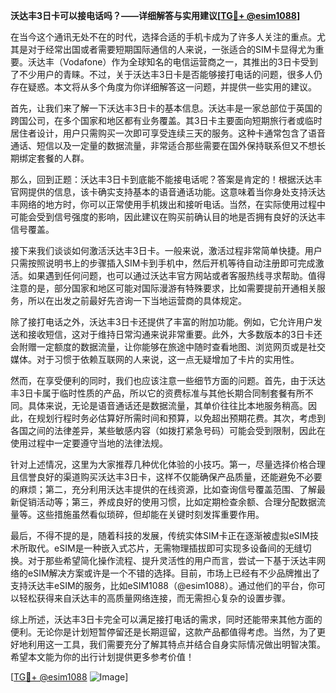 **沃达丰3日卡可以接电话吗？——详细解答与实用建议[[TG💪+ @esim1088](https://t.me/s/esim1088)]**

在当今这个通讯无处不在的时代，选择合适的手机卡成为了许多人关注的重点。尤其是对于经常出国或者需要短期国际通信的人来说，一张适合的SIM卡显得尤为重要。沃达丰（Vodafone）作为全球知名的电信运营商之一，其推出的3日卡受到了不少用户的青睐。不过，关于沃达丰3日卡是否能够接打电话的问题，很多人仍存在疑惑。本文将从多个角度为你详细解答这一问题，并提供一些实用的建议。

首先，让我们来了解一下沃达丰3日卡的基本信息。沃达丰是一家总部位于英国的跨国公司，在多个国家和地区都有业务覆盖。其3日卡主要面向短期旅行者或临时居住者设计，用户只需购买一次即可享受连续三天的服务。这种卡通常包含了语音通话、短信以及一定量的数据流量，非常适合那些需要在国外保持联系但又不想长期绑定套餐的人群。

那么，回到正题：沃达丰3日卡到底能不能接电话呢？答案是肯定的！根据沃达丰官网提供的信息，该卡确实支持基本的语音通话功能。这意味着当你身处支持沃达丰网络的地方时，你可以正常使用手机拨出和接听电话。当然，在实际使用过程中可能会受到信号强度的影响，因此建议在购买前确认目的地是否拥有良好的沃达丰信号覆盖。

接下来我们谈谈如何激活沃达丰3日卡。一般来说，激活过程非常简单快捷。用户只需按照说明书上的步骤插入SIM卡到手机中，然后开机等待自动注册即可完成激活。如果遇到任何问题，也可以通过沃达丰官方网站或者客服热线寻求帮助。值得注意的是，部分国家和地区可能对国际漫游有特殊要求，比如需要提前开通相关服务，所以在出发之前最好先咨询一下当地运营商的具体规定。

除了接打电话之外，沃达丰3日卡还提供了丰富的附加功能。例如，它允许用户发送和接收短信，这对于维持日常沟通来说非常重要。此外，大多数版本的3日卡还会附赠一定额度的数据流量，让你能够在旅途中随时查看地图、浏览网页或是社交媒体。对于习惯于依赖互联网的人来说，这一点无疑增加了卡片的实用性。

然而，在享受便利的同时，我们也应该注意一些细节方面的问题。首先，由于沃达丰3日卡属于临时性质的产品，所以它的资费标准与其他长期合同制套餐有所不同。具体来说，无论是语音通话还是数据流量，其单价往往比本地服务稍高。因此，在规划行程时务必估算好所需时间和预算，以免超出预期花费。其次，考虑到各国之间的法律差异，某些敏感内容（如拨打紧急号码）可能会受到限制，因此在使用过程中一定要遵守当地的法律法规。

针对上述情况，这里为大家推荐几种优化体验的小技巧。第一，尽量选择价格合理且信誉良好的渠道购买沃达丰3日卡，这样不仅能确保产品质量，还能避免不必要的麻烦；第二，充分利用沃达丰提供的在线资源，比如查询信号覆盖范围、了解最新促销活动等；第三，养成良好的使用习惯，比如定期检查余额、合理分配数据流量等。这些措施虽然看似琐碎，但却能在关键时刻发挥重要作用。

最后，不得不提的是，随着科技的发展，传统实体SIM卡正在逐渐被虚拟eSIM技术所取代。eSIM是一种嵌入式芯片，无需物理插拔即可实现多设备间的无缝切换。对于那些希望简化操作流程、提升灵活性的用户而言，尝试一下基于沃达丰网络的eSIM解决方案或许是一个不错的选择。目前，市场上已经有不少品牌推出了支持沃达丰eSIM的服务，比如eSIM1088（@esim1088）。通过他们的平台，你可以轻松获得来自沃达丰的高质量网络连接，而无需担心复杂的设置步骤。

综上所述，沃达丰3日卡完全可以满足接打电话的需求，同时还能带来其他方面的便利。无论你是计划短暂停留还是长期逗留，这款产品都值得考虑。当然，为了更好地利用这一工具，我们需要充分了解其特点并结合自身实际情况做出明智决策。希望本文能为你的出行计划提供更多参考价值！

[[TG💪+ @esim1088](https://t.me/s/esim1088) ![Image](https://i.postimg.cc/4NQfJmqS/Snipaste-2025-05-13-00-14-12.png)]